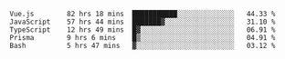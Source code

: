 <!--START_SECTION:waka-->

```text
Vue.js        82 hrs 18 mins  ███████████░░░░░░░░░░░░░░   44.33 %
JavaScript    57 hrs 44 mins  ███████▓░░░░░░░░░░░░░░░░░   31.10 %
TypeScript    12 hrs 49 mins  █▓░░░░░░░░░░░░░░░░░░░░░░░   06.91 %
Prisma        9 hrs 6 mins    █▒░░░░░░░░░░░░░░░░░░░░░░░   04.91 %
Bash          5 hrs 47 mins   ▓░░░░░░░░░░░░░░░░░░░░░░░░   03.12 %
```

<!--END_SECTION:waka-->
